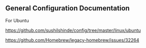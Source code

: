 ## General Configuration Documentation 

For Ubuntu

https://github.com/sushilshinde/config/tree/master/linux/ubuntu





https://github.com/Homebrew/legacy-homebrew/issues/32264
